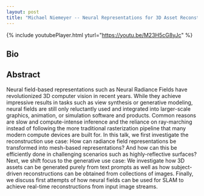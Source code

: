 ```yaml
---
layout: post
title: "Michael Niemeyer -- Neural Representations for 3D Asset Reconstruction, Generation, and Beyond"
---
```


{% include youtubePlayer.html yturl="https://youtu.be/M23H5cG8yJc" %}

## Bio



## Abstract

Neural field-based representations such as Neural Radiance Fields have revolutionized 3D computer vision in recent years. While they achieve impressive results in tasks such as view synthesis or generative modeling, neural fields are still only reluctantly used and integrated into larger-scale graphics, animation, or simulation software and products. Common reasons are slow and compute-intense inference and the reliance on ray-marching instead of following the more traditional rasterization pipeline that many modern compute devices are built for. In this talk, we first investigate the reconstruction use case: How can radiance field representations be transformed into mesh-based representations? And how can this be efficiently done in challenging scenarios such as highly-reflective surfaces? Next, we shift focus to the generative use case: We investigate how 3D assets can be generated purely from text prompts as well as how subject-driven reconstructions can be obtained from collections of images. Finally, we discuss first attempts of how neural fields can be used for SLAM to achieve real-time reconstructions from input image streams.
